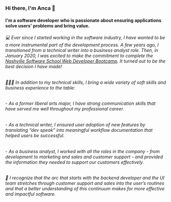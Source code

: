 ### Hi there, I'm Anca 👋

#### I'm a software developer who is passionate about ensuring applications solve users’ problems and bring value. 

###### 💻   Ever since I started working in the software industry, I have wanted to be a more instrumental part of the development process. A few years ago, I transitioned from a technical writer into a business analyst role. Then, in January 2020, I was excited to make the commitment to complete the *[Nashville Software School Web Developer Bootcamp](http://nashvillesoftwareschool.com/)*. It turned out to be the best decision I have made!

###### 💁🏻‍♀️  In addition to my technical skills, I bring a wide variety of soft skills and business experience to the table:
###### - As a former liberal arts major, I have strong communication skills that have served me well throughout my professional career. 
###### - As a technical writer, I ensured user adoption of new features by translating “dev speak” into meaningful workflow documentation that helped users be successful.
###### - As a business analyst, I worked with all the roles in the company - from development to marketing and sales and customer support  - and provided the information they needed to support our customers effectively.

###### 🎯   I recognize that the arc that starts with the backend developer and the UI team stretches through customer support and sales into the user’s routines and that a better understanding of this continuum makes for more effective and impactful software. 

<!--
**ancasimon/ancasimon** is a ✨ _special_ ✨ repository because its `README.md` (this file) appears on your GitHub profile.

Here are some ideas to get you started:

- 🔭 I’m currently working on ...
- 🌱 I’m currently learning ...
- 👯 I’m looking to collaborate on ...
- 🤔 I’m looking for help with ...
- 💬 Ask me about ...
- 📫 How to reach me: ...
- 😄 Pronouns: ...
- ⚡ Fun fact: ...
-->

